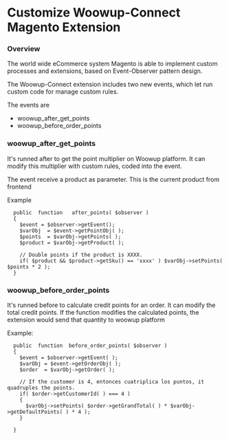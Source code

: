 # Customize Woowup-Connect Magento Extension

### Overview

The world wide eCommerce system Magento is able to implement custom processes and extensions, based on Event-Observer
pattern design.

The Woowup-Connect extension includes two new events, which let run custom code for manage custom rules.

The events are
- woowup_after_get_points
- woowup_before_order_points

### woowup_after_get_points
It's runned after to get the point multiplier on Woowup platform.
It can modify this multiplier with custom rules, coded into the event.

The event receive a product as parameter. This is the current product from frontend

Example
```
  public  function   after_points( $observer )
  {
    $event = $observer->getEvent();
    $varObj  = $event->getPointObj( );
    $points  = $varObj->getPoints( );
    $product = $varObj->getProduct( );
    
    // Double points if the product is XXXX.
    if( $product && $product->getSku() == 'xxxx' ) $varObj->setPoints( $points * 2 );
  }
```

### woowup_before_order_points
It's runned before to calculate credit points for an order. It can modify the total credit points.
If the function modifies the calculated points, the extension would send that quantity to woowup platform 

Example:

```  
  public  function  before_order_points( $observer )
  {
    $event = $observer->getEvent( );
    $varObj = $event->getOrderObj( );
    $order  = $varObj->getOrder( );
    
    // If the customer is 4, entonces cuatriplica los puntos, it quadruples the points.
    if( $order->getCustomerId( ) === 4 )
    {
      $varObj->setPoints( $order->getGrandTotal( ) * $varObj->getDefaultPoints( ) * 4 );
    }
    
  }
```

